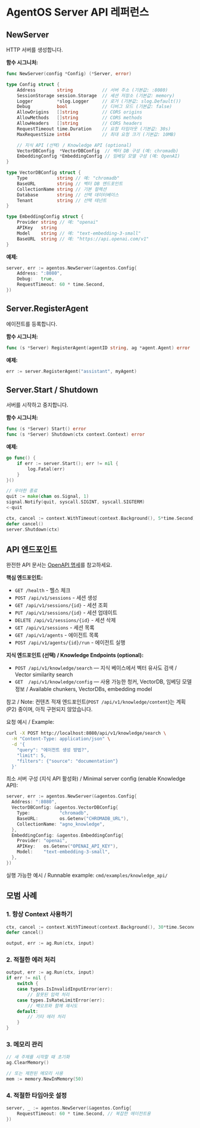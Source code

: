 # AgentOS Server API 레퍼런스

## NewServer

HTTP 서버를 생성합니다.

**함수 시그니처:**
```go
func NewServer(config *Config) (*Server, error)

type Config struct {
    Address        string           // 서버 주소 (기본값: :8080)
    SessionStorage session.Storage  // 세션 저장소 (기본값: memory)
    Logger         *slog.Logger     // 로거 (기본값: slog.Default())
    Debug          bool             // 디버그 모드 (기본값: false)
    AllowOrigins   []string         // CORS origins
    AllowMethods   []string         // CORS methods
    AllowHeaders   []string         // CORS headers
    RequestTimeout time.Duration    // 요청 타임아웃 (기본값: 30s)
    MaxRequestSize int64            // 최대 요청 크기 (기본값: 10MB)

    // 지식 API (선택) / Knowledge API (optional)
    VectorDBConfig  *VectorDBConfig  // 벡터 DB 구성 (예: chromadb)
    EmbeddingConfig *EmbeddingConfig // 임베딩 모델 구성 (예: OpenAI)
}

type VectorDBConfig struct {
    Type           string // 예: "chromadb"
    BaseURL        string // 벡터 DB 엔드포인트
    CollectionName string // 기본 컬렉션
    Database       string // 선택 데이터베이스
    Tenant         string // 선택 테넌트
}

type EmbeddingConfig struct {
    Provider string // 예: "openai"
    APIKey   string
    Model    string // 예: "text-embedding-3-small"
    BaseURL  string // 예: "https://api.openai.com/v1"
}
```

**예제:**
```go
server, err := agentos.NewServer(&agentos.Config{
    Address: ":8080",
    Debug:   true,
    RequestTimeout: 60 * time.Second,
})
```

## Server.RegisterAgent

에이전트를 등록합니다.

**함수 시그니처:**
```go
func (s *Server) RegisterAgent(agentID string, ag *agent.Agent) error
```

**예제:**
```go
err := server.RegisterAgent("assistant", myAgent)
```

## Server.Start / Shutdown

서버를 시작하고 중지합니다.

**함수 시그니처:**
```go
func (s *Server) Start() error
func (s *Server) Shutdown(ctx context.Context) error
```

**예제:**
```go
go func() {
    if err := server.Start(); err != nil {
        log.Fatal(err)
    }
}()

// 우아한 종료
quit := make(chan os.Signal, 1)
signal.Notify(quit, syscall.SIGINT, syscall.SIGTERM)
<-quit

ctx, cancel := context.WithTimeout(context.Background(), 5*time.Second)
defer cancel()
server.Shutdown(ctx)
```

## API 엔드포인트

완전한 API 문서는 [OpenAPI 명세](../../pkg/agentos/openapi.yaml)를 참고하세요.

**핵심 엔드포인트:**
- `GET /health` - 헬스 체크
- `POST /api/v1/sessions` - 세션 생성
- `GET /api/v1/sessions/{id}` - 세션 조회
- `PUT /api/v1/sessions/{id}` - 세션 업데이트
- `DELETE /api/v1/sessions/{id}` - 세션 삭제
- `GET /api/v1/sessions` - 세션 목록
- `GET /api/v1/agents` - 에이전트 목록
- `POST /api/v1/agents/{id}/run` - 에이전트 실행

**지식 엔드포인트 (선택) / Knowledge Endpoints (optional):**
- `POST /api/v1/knowledge/search` — 지식 베이스에서 벡터 유사도 검색 / Vector similarity search
- `GET  /api/v1/knowledge/config` — 사용 가능한 청커, VectorDB, 임베딩 모델 정보 / Available chunkers, VectorDBs, embedding model

참고 / Note: 컨텐츠 적재 엔드포인트(`POST /api/v1/knowledge/content`)는 계획(P2) 중이며, 아직 구현되지 않았습니다.

요청 예시 / Example:
```bash
curl -X POST http://localhost:8080/api/v1/knowledge/search \
  -H "Content-Type: application/json" \
  -d '{
    "query": "에이전트 생성 방법?",
    "limit": 5,
    "filters": {"source": "documentation"}
  }'
```

최소 서버 구성 (지식 API 활성화) / Minimal server config (enable Knowledge API):
```go
server, err := agentos.NewServer(&agentos.Config{
  Address: ":8080",
  VectorDBConfig: &agentos.VectorDBConfig{
    Type:           "chromadb",
    BaseURL:        os.Getenv("CHROMADB_URL"),
    CollectionName: "agno_knowledge",
  },
  EmbeddingConfig: &agentos.EmbeddingConfig{
    Provider: "openai",
    APIKey:   os.Getenv("OPENAI_API_KEY"),
    Model:    "text-embedding-3-small",
  },
})
```

실행 가능한 예시 / Runnable example: `cmd/examples/knowledge_api/`

## 모범 사례

### 1. 항상 Context 사용하기

```go
ctx, cancel := context.WithTimeout(context.Background(), 30*time.Second)
defer cancel()

output, err := ag.Run(ctx, input)
```

### 2. 적절한 에러 처리

```go
output, err := ag.Run(ctx, input)
if err != nil {
    switch {
    case types.IsInvalidInputError(err):
        // 잘못된 입력 처리
    case types.IsRateLimitError(err):
        // 백오프와 함께 재시도
    default:
        // 기타 에러 처리
    }
}
```

### 3. 메모리 관리

```go
// 새 주제를 시작할 때 초기화
ag.ClearMemory()

// 또는 제한된 메모리 사용
mem := memory.NewInMemory(50)
```

### 4. 적절한 타임아웃 설정

```go
server, _ := agentos.NewServer(&agentos.Config{
    RequestTimeout: 60 * time.Second, // 복잡한 에이전트용
})
```
